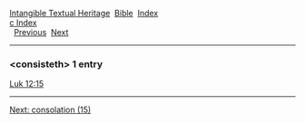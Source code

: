 [Intangible Textual Heritage](../../index)  [Bible](../index) 
[Index](index)   
[c Index](_c_)  
  [Previous](c02479)  [Next](c02481) 

------------------------------------------------------------------------

### &lt;consisteth&gt; 1 entry

[Luk 12:15](../kjv/luk012.htm#015)  

------------------------------------------------------------------------

[Next: consolation (15)](c02481)
